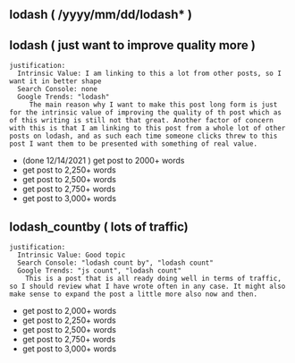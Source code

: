 <!--###### ########## ########## #######-->
## lodash ( /yyyy/mm/dd/lodash* )
<!--###### ########## ########## #######-->

## lodash ( just want to improve quality more )
    justification: 
      Intrinsic Value: I am linking to this a lot from other posts, so I want it in better shape
      Search Console: none
      Google Trends: "lodash"
         The main reason why I want to make this post long form is just for the intrinsic value of improving the quality of th post which as of this writing is still not that great. Another factor of concern with this is that I am linking to this post from a whole lot of other posts on lodash, and as such each time someone clicks threw to this post I want them to be presented with something of real value.
* (done 12/14/2021 ) get post to 2000+ words
* get post to 2,250+ words
* get post to 2,500+ words
* get post to 2,750+ words
* get post to 3,000+ words

## lodash_countby ( lots of traffic)
    justification: 
      Intrinsic Value: Good topic
      Search Console: "lodash count by", "lodash count"
      Google Trends: "js count", "lodash count"
        This is a post that is all ready doing well in terms of traffic, so I should review what I have wrote often in any case. It might also make sense to expand the post a little more also now and then.
* get post to 2,000+ words
* get post to 2,250+ words
* get post to 2,500+ words
* get post to 2,750+ words
* get post to 3,000+ words